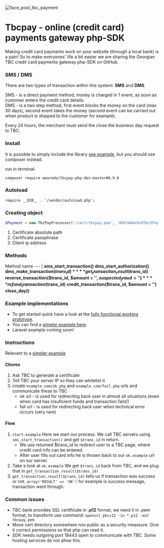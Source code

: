 ![face_post_tbc_payment](https://cloud.githubusercontent.com/assets/8479569/7435079/5aebe7cc-f051-11e4-8ee1-d85b0e36a8a9.jpg)

# Tbcpay - online (credit card) payments gateway php-SDK

Making credit card payments work on your website (through a local bank) is a pain! So to make everyones' life a bit easier we are sharing the Georgian TBC credit card payments gateway php-SDK on GitHub.

### SMS / DMS

There are two types of transaction within this system: **SMS** and **DMS**.

SMS - is a direct payment method, money is charged in 1 event, as soon as customer enters the credit card details.  
DMS - is a two step method, first event blocks the money on the card (max 30 days), second event takes the money (second event can be carried out when product is shipped to the customer for example).

Every 24 hours, the merchant must send the close the business day request to TBC.

### Install

It is possible to simply include the library [see example](https://github.com/wearede/tbcpay-php/tree/master/example), but you should use composer instead.

run in terminal:

```
composer require wearede/tbcpay-php:dev-master#0.9.0
```

### Autoload

```
require __DIR__ . '/vendor/autoload.php';
```

### Creating object

```php
$Payment = new TbcPayProcessor('/cert/tbcpay.pem', '0DhJ4AdxVuPZmz3F4y', $_SERVER['REMOTE_ADDR']);
```
1. Certificate absolute path
2. Certificate passphrase
3. Client ip address

### Methods

Method name
--- |
**sms_start_transaction()**
**dms_start_authorization()**
**dms_make_transaction($trans_id)**
**get_transaction_result($trans_id)**
**reverse_transaction($trans_id, $amount = '', $suspected_fraud = '')**
**refund_transaction($trans_id)**
**credit_transaction($trans_id, $amount = '')**
**close_day()**

### Example implementations

- To get started quick have a look at the [fully functional working prototype](https://github.com/wearede/tbcpay-php-example).  
- You can find a [simpler example here](https://github.com/wearede/tbcpay-php/tree/master/example).
- Laravel example coming soon!

### Instructions

Relevant to a [simpler example](https://github.com/wearede/tbcpay-php/tree/master/example)

#### Chores
1. Ask TBC to generate a certificate
2. Tell TBC your server IP so they can whitelist it
3. create `example.com/ok.php` and `example.com/fail.php` urls and communicate these to TBC
   * ok url - is used for redirecting back user in almost all situations (even when card has insuficient funds and transaction fails!)
   * fail url - is used for redirecting back user when technical error occurs (very rare)

#### Flow
1. `start.example` Here we start our process. We call TBC servers using `sms_start_transaction()` and get `$trans_id` in return.
   * We use returned $trans_id to redirect user to a TBC page, where credit card info can be entered.
   * After user fills out card info he is thrown back to our `ok.example` url on our server.
2. Take a look at `ok.example` We get `$trans_id` back from TBC, and we plug that in `get_transaction_result($trans_id)`
3. `get_transaction_result($trans_id)` tells us if transaction was success or not. `array('RESULT' => 'OK')` for example is success message, transaction went through.

### Common issues

- TBC bank provides SSL certificate in **.p12** format, we need it in .pem format, to transform use command: `openssl pkcs12 -in *.p12 -out tbcpay.pem`
- Move cert directory somewhere non public as a security meassure. Give it correct permissions so that php can read it.
- SDK needs outgoing port 18443 open to communicate with TBC. Some hosting services do not allow this.
